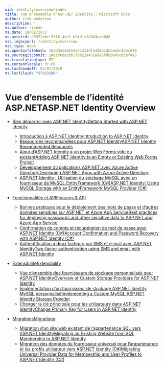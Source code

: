 ```yaml
---
uid: identity/overview/index
title: Vue d’ensemble d’ASP.NET Identity | Microsoft Docs
author: rick-anderson
description: ''
ms.author: riande
ms.date: 10/02/2013
ms.assetid: d3972a0e-9ff6-4de1-bf4d-c94943cab048
msc.legacyurl: /identity/overview
msc.type: book
ms.openlocfilehash: 1b3d3e5eb153c4c311dfa426b1d5bed3c1d6c590
ms.sourcegitcommit: 24b1f6decbb17bb22a45166e5fdb0845c65af498
ms.translationtype: MT
ms.contentlocale: fr-FR
ms.lasthandoff: 03/01/2019
ms.locfileid: "57023286"
---
```

<a name="aspnet-identity-overview"></a><span data-ttu-id="b7190-102">Vue d’ensemble de l’identité ASP.NET</span><span class="sxs-lookup"><span data-stu-id="b7190-102">ASP.NET Identity Overview</span></span>
====================
- [<span data-ttu-id="b7190-103">Bien démarrer avec ASP.NET Identity</span><span class="sxs-lookup"><span data-stu-id="b7190-103">Getting Started with ASP.NET Identity</span></span>](getting-started/index.md)

    - [<span data-ttu-id="b7190-104">Introduction à ASP.NET Identity</span><span class="sxs-lookup"><span data-stu-id="b7190-104">Introduction to ASP.NET Identity</span></span>](getting-started/introduction-to-aspnet-identity.md)
    - [<span data-ttu-id="b7190-105">Ressources recommandées pour ASP.NET Identity</span><span class="sxs-lookup"><span data-stu-id="b7190-105">ASP.NET Identity Recommended Resources</span></span>](getting-started/aspnet-identity-recommended-resources.md)
    - [<span data-ttu-id="b7190-106">Ajout d’ASP.NET Identity à un projet Web Forms vide ou existant</span><span class="sxs-lookup"><span data-stu-id="b7190-106">Adding ASP.NET Identity to an Empty or Existing Web Forms Project</span></span>](getting-started/adding-aspnet-identity-to-an-empty-or-existing-web-forms-project.md)
    - [<span data-ttu-id="b7190-107">Développement d’applications ASP.NET avec Azure Active Directory</span><span class="sxs-lookup"><span data-stu-id="b7190-107">Developing ASP.NET Apps with Azure Active Directory</span></span>](getting-started/developing-aspnet-apps-with-windows-azure-active-directory.md)
    - [<span data-ttu-id="b7190-108">ASP.NET Identity : Utilisation du stockage MySQL avec un fournisseur de MySQL EntityFramework (C#)</span><span class="sxs-lookup"><span data-stu-id="b7190-108">ASP.NET Identity: Using MySQL Storage with an EntityFramework MySQL Provider (C#)</span></span>](getting-started/aspnet-identity-using-mysql-storage-with-an-entityframework-mysql-provider.md)
- [<span data-ttu-id="b7190-109">Fonctionnalités et API</span><span class="sxs-lookup"><span data-stu-id="b7190-109">Features & API</span></span>](features-api/index.md)

    - [<span data-ttu-id="b7190-110">Bonnes pratiques pour le déploiement des mots de passe et d’autres données sensibles sur ASP.NET et Azure App Service</span><span class="sxs-lookup"><span data-stu-id="b7190-110">Best practices for deploying passwords and other sensitive data to ASP.NET and Azure App Service</span></span>](features-api/best-practices-for-deploying-passwords-and-other-sensitive-data-to-aspnet-and-azure.md)
    - [<span data-ttu-id="b7190-111">Confirmation de compte et récupération de mot de passe avec ASP.NET Identity (C#)</span><span class="sxs-lookup"><span data-stu-id="b7190-111">Account Confirmation and Password Recovery with ASP.NET Identity (C#)</span></span>](features-api/account-confirmation-and-password-recovery-with-aspnet-identity.md)
    - [<span data-ttu-id="b7190-112">Authentification à deux facteurs par SMS et e-mail avec ASP.NET Identity</span><span class="sxs-lookup"><span data-stu-id="b7190-112">Two-factor authentication using SMS and email with ASP.NET Identity</span></span>](features-api/two-factor-authentication-using-sms-and-email-with-aspnet-identity.md)
- [<span data-ttu-id="b7190-113">Extensibilité</span><span class="sxs-lookup"><span data-stu-id="b7190-113">Extensibility</span></span>](extensibility/index.md)

    - [<span data-ttu-id="b7190-114">Vue d’ensemble des fournisseurs de stockage personnalisés pour ASP.NET Identity</span><span class="sxs-lookup"><span data-stu-id="b7190-114">Overview of Custom Storage Providers for ASP.NET Identity</span></span>](extensibility/overview-of-custom-storage-providers-for-aspnet-identity.md)
    - [<span data-ttu-id="b7190-115">Implémentation d’un fournisseur de stockage ASP.NET Identity MySQL personnalisé</span><span class="sxs-lookup"><span data-stu-id="b7190-115">Implementing a Custom MySQL ASP.NET Identity Storage Provider</span></span>](extensibility/implementing-a-custom-mysql-aspnet-identity-storage-provider.md)
    - [<span data-ttu-id="b7190-116">Changer la clé principale pour les utilisateurs dans ASP.NET Identity</span><span class="sxs-lookup"><span data-stu-id="b7190-116">Change Primary Key for Users in ASP.NET Identity</span></span>](extensibility/change-primary-key-for-users-in-aspnet-identity.md)
- [<span data-ttu-id="b7190-117">Migrations</span><span class="sxs-lookup"><span data-stu-id="b7190-117">Migrations</span></span>](migrations/index.md)

    - [<span data-ttu-id="b7190-118">Migration d’un site web existant de l’appartenance SQL vers ASP.NET Identity</span><span class="sxs-lookup"><span data-stu-id="b7190-118">Migrating an Existing Website from SQL Membership to ASP.NET Identity</span></span>](migrations/migrating-an-existing-website-from-sql-membership-to-aspnet-identity.md)
    - [<span data-ttu-id="b7190-119">Migration des données du fournisseur universel pour l’appartenance et les profils utilisateur vers ASP.NET Identity (C#)</span><span class="sxs-lookup"><span data-stu-id="b7190-119">Migrating Universal Provider Data for Membership and User Profiles to ASP.NET Identity (C#)</span></span>](migrations/migrating-universal-provider-data-for-membership-and-user-profiles-to-aspnet-identity.md)
